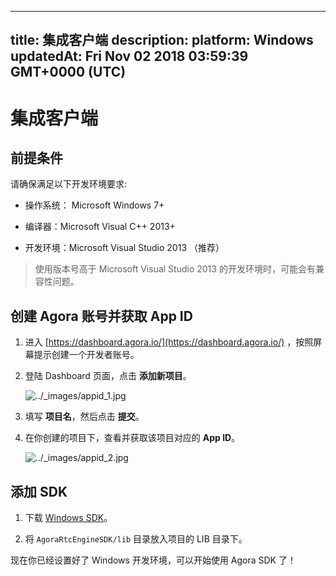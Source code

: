 
---
title: 集成客户端
description: 
platform: Windows
updatedAt: Fri Nov 02 2018 03:59:39 GMT+0000 (UTC)
---
# 集成客户端
## 前提条件

请确保满足以下开发环境要求:

-   操作系统： Microsoft Windows 7+

-   编译器：Microsoft Visual C++ 2013+

-   开发环境：Microsoft Visual Studio 2013 （推荐）


> 使用版本号高于 Microsoft Visual Studio 2013 的开发环境时，可能会有兼容性问题。

## 创建 Agora 账号并获取 App ID

1. 进入 [https://dashboard.agora.io/](https://dashboard.agora.io/) ，按照屏幕提示创建一个开发者账号。
2. 登陆 Dashboard 页面，点击 **添加新项目**。

	<img alt="../_images/appid_1.jpg" src="https://web-cdn.agora.io/docs-files/cn/appid_1.jpg" />

1. 填写 **项目名**，然后点击 **提交**。
2. 在你创建的项目下，查看并获取该项目对应的 **App ID**。

	<img alt="../_images/appid_2.jpg" src="https://web-cdn.agora.io/docs-files/cn/appid_2.jpg" />



## 添加 SDK

1.  下载 [Windows SDK](https://docs.agora.io/cn/Agora%20Platform/downloads)。

2.  将 `AgoraRtcEngineSDK/lib` 目录放入项目的 LIB 目录下。

现在你已经设置好了 Windows 开发环境，可以开始使用 Agora SDK 了！



